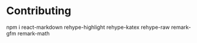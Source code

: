# Contributing

npm i react-markdown rehype-highlight rehype-katex rehype-raw remark-gfm remark-math
